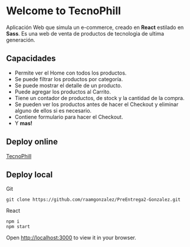 # Welcome to TecnoPhill
Aplicación Web que simula un e-commerce, creado en **React** estilado en   **Sass**. Es una web de venta de productos de tecnologia de ultima generación. 

## Capacidades
-	Permite ver el Home con todos los productos.
-	Se puede filtrar los productos por categoría.
-	Se puede mostrar el detalle de un producto.
-	Puede agregar los productos al Carrito.
-	Tiene un contador de productos, de stock y la cantidad de la compra.
-	Se pueden ver los productos antes de hacer el Checkout y eliminar alguno de ellos si es necesario.
-	Contiene formulario para hacer el Checkout.
-	Y **mas!**

## Deploy online

[TecnoPhill](https://ecommerce-react-34850.vercel.app/)

## Deploy local

Git

    git clone https://github.com/raamgonzalez/PreEntrega2-Gonzalez.git

   
React

    
    npm i
    npm start

Open [http://localhost:3000](http://localhost:3000/) to view it in your browser.
